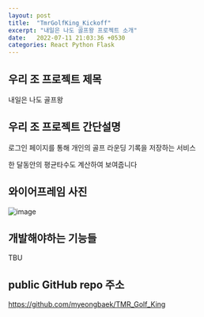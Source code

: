 ```yaml
---
layout: post
title:  "TmrGolfKing_Kickoff"
excerpt: "내일은 나도 골프왕 프로젝트 소개"
date:   2022-07-11 21:03:36 +0530
categories: React Python Flask
---
```

## 우리 조 프로젝트 제목

내일은 나도 골프왕

## 우리 조 프로젝트 간단설명

로그인 페이지를 통해 개인의 골프 라운딩 기록을 저장하는 서비스

한 달동안의 평균타수도 계산하여 보여줍니다

## 와이어프레임 사진

![image](https://user-images.githubusercontent.com/99665886/178175730-65d2e5ea-6a66-49de-9ca6-b977c7c87f3e.png)

## 개발해야하는 기능들

TBU

## public GitHub repo 주소

https://github.com/myeongbaek/TMR_Golf_King
